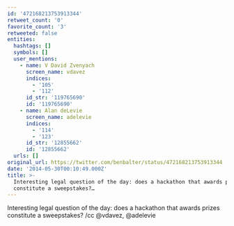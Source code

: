 ```yaml
---
id: '472168213753913344'
retweet_count: '0'
favorite_count: '3'
retweeted: false
entities:
  hashtags: []
  symbols: []
  user_mentions:
    - name: V David Zvenyach
      screen_name: vdavez
      indices:
        - '105'
        - '112'
      id_str: '119765690'
      id: '119765690'
    - name: Alan deLevie
      screen_name: adelevie
      indices:
        - '114'
        - '123'
      id_str: '12855662'
      id: '12855662'
  urls: []
original_url: https://twitter.com/benbalter/status/472168213753913344
date: '2014-05-30T00:10:49.000Z'
title: >-
  Interesting legal question of the day: does a hackathon that awards prizes
  constitute a sweepstakes?…
---
```


Interesting legal question of the day: does a hackathon that awards prizes constitute a sweepstakes? /cc @vdavez, @adelevie
